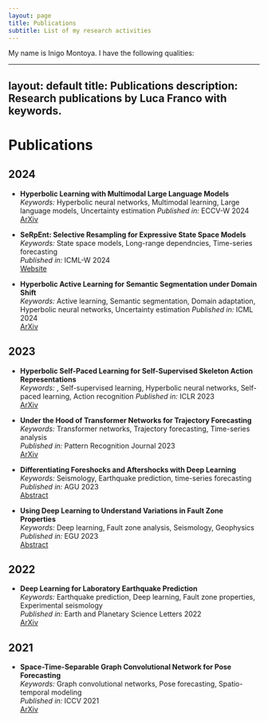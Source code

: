 ```yaml
---
layout: page
title: Publications
subtitle: List of my research activities
---
```


My name is Inigo Montoya. I have the following qualities:

---
layout: default
title: Publications
description: Research publications by Luca Franco with keywords.
---

# Publications

## 2024
- **Hyperbolic Learning with Multimodal Large Language Models**  
  *Keywords:* Hyperbolic neural networks, Multimodal learning, Large language models, Uncertainty estimation
  *Published in:* ECCV-W 2024  
  [ArXiv](https://arxiv.org/abs/2408.05097)

- **SeRpEnt: Selective Resampling for Expressive State Space Models**  
  *Keywords:* State space models, Long-range dependncies, Time-series forecasting  
  *Published in:* ICML-W 2024  
  [Website](https://icml.cc/virtual/2024/36164)

- **Hyperbolic Active Learning for Semantic Segmentation under Domain Shift**  
  *Keywords:* Active learning, Semantic segmentation, Domain adaptation, Hyperbolic neural networks, Uncertainty estimation 
  *Published in:* ICML 2024  
  [ArXiv](https://arxiv.org/abs/2306.11180)

## 2023
- **Hyperbolic Self-Paced Learning for Self-Supervised Skeleton Action Representations**  
  *Keywords:* , Self-supervised learning, Hyperbolic neural networks, Self-paced learning, Action recognition
  *Published in:* ICLR 2023  
  [ArXiv](https://arxiv.org/abs/2303.06242)

- **Under the Hood of Transformer Networks for Trajectory Forecasting**  
  *Keywords:* Transformer networks, Trajectory forecasting, Time-series analysis  
  *Published in:* Pattern Recognition Journal 2023  
  [ArXiv](https://arxiv.org/abs/2203.11878)

- **Differentiating Foreshocks and Aftershocks with Deep Learning**  
  *Keywords:* Seismology, Earthquake prediction, time-series forecasting  
  *Published in:* AGU 2023  
  [Abstract](https://ui.adsabs.harvard.edu/abs/2023AGUFM.S31E0395L/abstract)

- **Using Deep Learning to Understand Variations in Fault Zone Properties**  
  *Keywords:* Deep learning, Fault zone analysis, Seismology, Geophysics  
  *Published in:* EGU 2023  
  [Abstract](https://ui.adsabs.harvard.edu/abs/2023EGUGA..25.5810L/abstract)

## 2022
- **Deep Learning for Laboratory Earthquake Prediction**  
  *Keywords:* Earthquake prediction, Deep learning, Fault zone properties, Experimental seismology  
  *Published in:* Earth and Planetary Science Letters 2022  
  [ArXiv](https://arxiv.org/abs/2203.13313)

## 2021
- **Space-Time-Separable Graph Convolutional Network for Pose Forecasting**  
  *Keywords:* Graph convolutional networks, Pose forecasting, Spatio-temporal modeling  
  *Published in:* ICCV 2021  
  [ArXiv](https://arxiv.org/abs/2110.04573)
